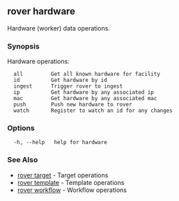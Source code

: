 ## rover hardware

Hardware (worker) data operations.

### Synopsis

Hardware operations:
```shell
  all         Get all known hardware for facility
  id          Get hardware by id
  ingest      Trigger rover to ingest
  ip          Get hardware by any associated ip
  mac         Get hardware by any associated mac
  push        Push new hardware to rover
  watch       Register to watch an id for any changes
```

### Options

```
  -h, --help   help for hardware
```

### See Also

 - [rover target](target.md) - Target operations
 - [rover template](template.md) - Template operations
 - [rover workflow](workflow.md) - Workflow operations

